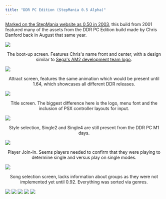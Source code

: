 ```yaml
---
title: "DDR PC Edition (StepMania 0.5 Alpha)"
---
```


[Marked on the StepMania website as 0.50 in 2003](https://web.archive.org/web/20040827092832/http://www.stepmania.com/stepmania/images/screens/version%20050/), this build from 2001 featured many of the assets from the
DDR PC Edition build made by Chris Danford back in August that same year.

![](https://objects-us-east-1.dream.io/smbuilds/SM0.95/img/050/01.jpg)
<center>

The boot-up screen. Features Chris's name front and center, with a design similar to <a href='https://en.wikipedia.org/wiki/Sega_AM2'>Sega's AM2 development team logo</a>.
</center>

![](https://objects-us-east-1.dream.io/smbuilds/SM0.95/img/050/03.jpg)
<center>
Attract screen, features the same animation which would be present until 1.64, which showcases all different DDR releases.
</center>

![](https://objects-us-east-1.dream.io/smbuilds/SM0.95/img/050/04.jpg)
<center>
Title screen. The biggest difference here is the logo, menu font and the inclusion of PSX controller layouts for input.
</center>

![](https://objects-us-east-1.dream.io/smbuilds/SM0.95/img/050/StepMania%20version%200.5%20%283%29.jpg)
<center>
Style selection, Single2 and Single4 are still present from the DDR PC M1 days.
</center>

![](https://objects-us-east-1.dream.io/smbuilds/SM0.95/img/050/StepMania%20version%200.5%20%284%29.jpg)
<center>
Player Join-In. Seems players needed to confirm that they were playing to determine single and versus play on single modes.
</center>

![](https://objects-us-east-1.dream.io/smbuilds/SM0.95/img/050/08.jpg)
<center>
Song selection screen, lacks information about groups as they were not implemented yet until 0.92. Everything was sorted via genres.
</center>

![](https://objects-us-east-1.dream.io/smbuilds/SM0.95/img/050/StepMania%20version%200.5%20%287%29.jpg)
![](https://objects-us-east-1.dream.io/smbuilds/SM0.95/img/050/StepMania%20version%200.5%20%288%29.jpg)
![](https://objects-us-east-1.dream.io/smbuilds/SM0.95/img/050/StepMania%20version%200.5%20%289%29.jpg)
![](https://objects-us-east-1.dream.io/smbuilds/SM0.95/img/050/StepMania%20version%200.5%20%2810%29.jpg)
![](https://objects-us-east-1.dream.io/smbuilds/SM0.95/img/050/StepMania%20version%200.5%20%2811%29.jpg)